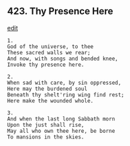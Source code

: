 
## 423.  Thy Presence Here
[edit](https://docs.google.com/document/d/1hVnFZMgWoM1LvFT4An0ODR0xkNWAhtke/edit?mode=html)



    1.
    God of the universe, to thee
    These sacred walls we rear;
    And now, with songs and bended knee,
    Invoke thy presence here.

    2.
    When sad with care, by sin oppressed,
    Here may the burdened soul
    Beneath thy shelt'ring wing find rest;
    Here make the wounded whole.

    3.
    And when the last long Sabbath morn
    Upon the just shall rise,
    May all who own thee here, be borne
    To mansions in the skies.
